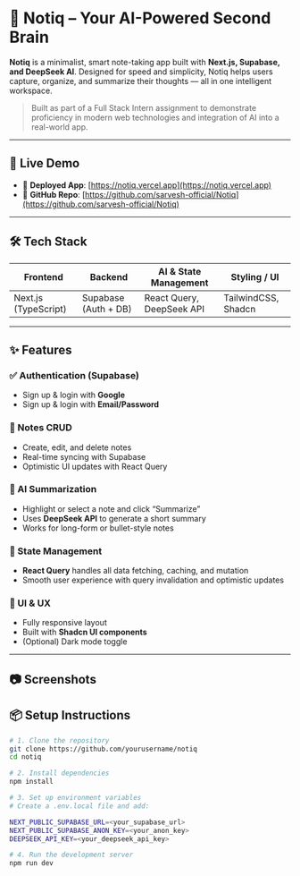 # 🧠 Notiq – Your AI-Powered Second Brain

**Notiq** is a minimalist, smart note-taking app built with **Next.js, Supabase, and DeepSeek AI**. Designed for speed and simplicity, Notiq helps users capture, organize, and summarize their thoughts — all in one intelligent workspace.

> Built as part of a Full Stack Intern assignment to demonstrate proficiency in modern web technologies and integration of AI into a real-world app.

---

## 🚀 Live Demo

- 🔗 **Deployed App**: [https://notiq.vercel.app](https://notiq.vercel.app)  
- 🔗 **GitHub Repo**: [https://github.com/sarvesh-official/Notiq](https://github.com/sarvesh-official/Notiq)

---

## 🛠 Tech Stack

| Frontend              | Backend               | AI & State Management        | Styling / UI        |
|------------------------|------------------------|-------------------------------|---------------------|
| Next.js (TypeScript)   | Supabase (Auth + DB)   | React Query, DeepSeek API     | TailwindCSS, Shadcn |

---

## ✨ Features

### ✅ Authentication (Supabase)
- Sign up & login with **Google**
- Sign up & login with **Email/Password**

### 📝 Notes CRUD
- Create, edit, and delete notes
- Real-time syncing with Supabase
- Optimistic UI updates with React Query

### 🤖 AI Summarization
- Highlight or select a note and click “Summarize”
- Uses **DeepSeek API** to generate a short summary
- Works for long-form or bullet-style notes

### 💾 State Management
- **React Query** handles all data fetching, caching, and mutation
- Smooth user experience with query invalidation and optimistic updates

### 🎨 UI & UX
- Fully responsive layout
- Built with **Shadcn UI components**
- (Optional) Dark mode toggle

---

## 📷 Screenshots


## 📦 Setup Instructions

```bash
# 1. Clone the repository
git clone https://github.com/yourusername/notiq
cd notiq

# 2. Install dependencies
npm install

# 3. Set up environment variables
# Create a .env.local file and add:

NEXT_PUBLIC_SUPABASE_URL=<your_supabase_url>
NEXT_PUBLIC_SUPABASE_ANON_KEY=<your_anon_key>
DEEPSEEK_API_KEY=<your_deepseek_api_key>

# 4. Run the development server
npm run dev
